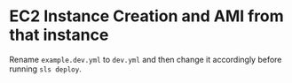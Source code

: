 # EC2 Instance Creation and AMI from that instance

Rename `example.dev.yml` to `dev.yml` and then change it accordingly before running `sls deploy`.
